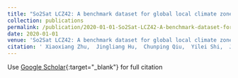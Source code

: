 ```yaml
---
title: "So2Sat LCZ42: A benchmark dataset for global local climate zones classification"
collection: publications
permalink: /publication/2020-01-01-So2Sat-LCZ42-A-benchmark-dataset-for-global-local-climate-zones-classification
date: 2020-01-01
venue: 'So2Sat LCZ42: A benchmark dataset for global local climate zones classification'
citation: ' Xiaoxiang Zhu,  Jingliang Hu,  Chunping Qiu,  Yilei Shi,  Jian Kang,  Lichao Mou,  Hossein Bagheri,  Matthias H{\&quot;a}berle,  Yuansheng Hua,  Rong Huang,  Lloyd Hughes,  H. Li,  Yao Sun,  G. Zhang,  S. Han,  Michael Schmitt,  Yuanyuan Wang, &quot;So2Sat LCZ42: A benchmark dataset for global local climate zones classification.&quot; So2Sat LCZ42: A benchmark dataset for global local climate zones classification, 2020.'
---
```

Use [Google Scholar](https://scholar.google.com/scholar?q=So2Sat+LCZ42:+A+benchmark+dataset+for+global+local+climate+zones+classification){:target="_blank"} for full citation